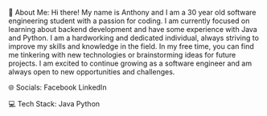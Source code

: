 💫 About Me:
Hi there! My name is Anthony and I am a 30 year old software engineering student with a passion for coding. I am currently focused on learning about backend development and have some experience with Java and Python. I am a hardworking and dedicated individual, always striving to improve my skills and knowledge in the field. In my free time, you can find me tinkering with new technologies or brainstorming ideas for future projects. I am excited to continue growing as a software engineer and am always open to new opportunities and challenges.

🌐 Socials:
Facebook LinkedIn

💻 Tech Stack:
Java Python






